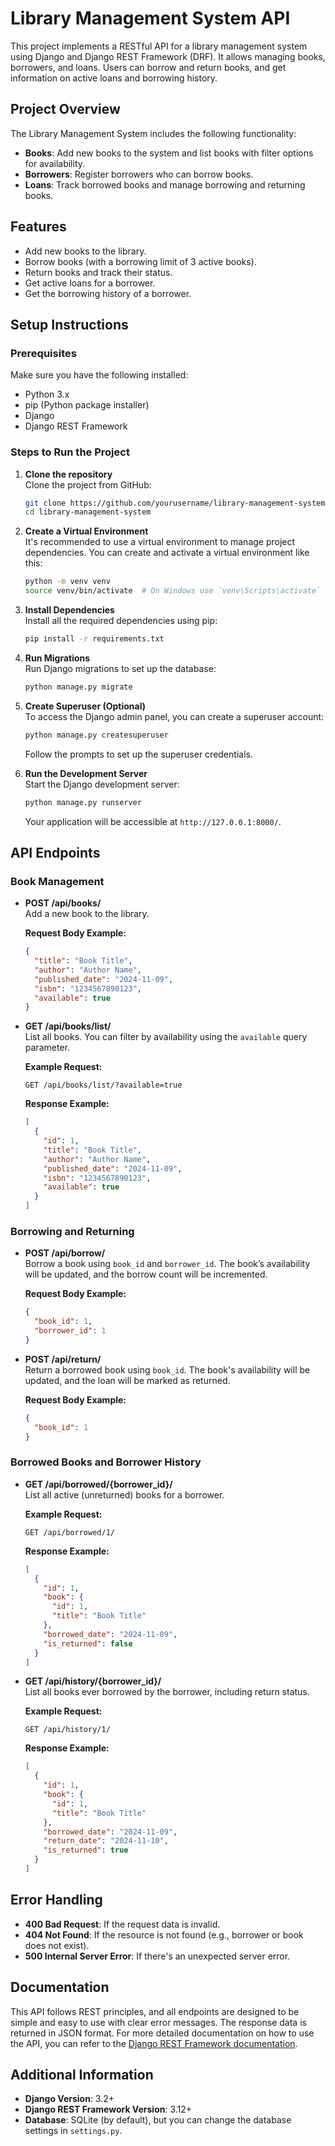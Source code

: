 
# Library Management System API

This project implements a RESTful API for a library management system using Django and Django REST Framework (DRF). It allows managing books, borrowers, and loans. Users can borrow and return books, and get information on active loans and borrowing history.

## Project Overview

The Library Management System includes the following functionality:

- **Books**: Add new books to the system and list books with filter options for availability.
- **Borrowers**: Register borrowers who can borrow books.
- **Loans**: Track borrowed books and manage borrowing and returning books.

## Features

- Add new books to the library.
- Borrow books (with a borrowing limit of 3 active books).
- Return books and track their status.
- Get active loans for a borrower.
- Get the borrowing history of a borrower.

## Setup Instructions

### Prerequisites

Make sure you have the following installed:

- Python 3.x
- pip (Python package installer)
- Django
- Django REST Framework

### Steps to Run the Project

1. **Clone the repository**  
   Clone the project from GitHub:

   ```bash
   git clone https://github.com/yourusername/library-management-system.git
   cd library-management-system
   ```

2. **Create a Virtual Environment**  
   It's recommended to use a virtual environment to manage project dependencies. You can create and activate a virtual environment like this:

   ```bash
   python -m venv venv
   source venv/bin/activate  # On Windows use `venv\Scripts\activate`
   ```

3. **Install Dependencies**  
   Install all the required dependencies using pip:

   ```bash
   pip install -r requirements.txt
   ```

4. **Run Migrations**  
   Run Django migrations to set up the database:

   ```bash
   python manage.py migrate
   ```

5. **Create Superuser (Optional)**  
   To access the Django admin panel, you can create a superuser account:

   ```bash
   python manage.py createsuperuser
   ```

   Follow the prompts to set up the superuser credentials.

6. **Run the Development Server**  
   Start the Django development server:

   ```bash
   python manage.py runserver
   ```

   Your application will be accessible at `http://127.0.0.1:8000/`.

## API Endpoints

### Book Management

- **POST /api/books/**  
  Add a new book to the library.

  **Request Body Example:**

  ```json
  {
    "title": "Book Title",
    "author": "Author Name",
    "published_date": "2024-11-09",
    "isbn": "1234567890123",
    "available": true
  }
  ```

- **GET /api/books/list/**  
  List all books. You can filter by availability using the `available` query parameter.

  **Example Request:**

  ```
  GET /api/books/list/?available=true
  ```

  **Response Example:**

  ```json
  [
    {
      "id": 1,
      "title": "Book Title",
      "author": "Author Name",
      "published_date": "2024-11-09",
      "isbn": "1234567890123",
      "available": true
    }
  ]
  ```

### Borrowing and Returning

- **POST /api/borrow/**  
  Borrow a book using `book_id` and `borrower_id`. The book’s availability will be updated, and the borrow count will be incremented.

  **Request Body Example:**

  ```json
  {
    "book_id": 1,
    "borrower_id": 1
  }
  ```

- **POST /api/return/**  
  Return a borrowed book using `book_id`. The book's availability will be updated, and the loan will be marked as returned.

  **Request Body Example:**

  ```json
  {
    "book_id": 1
  }
  ```

### Borrowed Books and Borrower History

- **GET /api/borrowed/{borrower_id}/**  
  List all active (unreturned) books for a borrower.

  **Example Request:**

  ```
  GET /api/borrowed/1/
  ```

  **Response Example:**

  ```json
  [
    {
      "id": 1,
      "book": {
        "id": 1,
        "title": "Book Title"
      },
      "borrowed_date": "2024-11-09",
      "is_returned": false
    }
  ]
  ```

- **GET /api/history/{borrower_id}/**  
  List all books ever borrowed by the borrower, including return status.

  **Example Request:**

  ```
  GET /api/history/1/
  ```

  **Response Example:**

  ```json
  [
    {
      "id": 1,
      "book": {
        "id": 1,
        "title": "Book Title"
      },
      "borrowed_date": "2024-11-09",
      "return_date": "2024-11-10",
      "is_returned": true
    }
  ]
  ```

## Error Handling

- **400 Bad Request**: If the request data is invalid.
- **404 Not Found**: If the resource is not found (e.g., borrower or book does not exist).
- **500 Internal Server Error**: If there's an unexpected server error.

## Documentation

This API follows REST principles, and all endpoints are designed to be simple and easy to use with clear error messages. The response data is returned in JSON format. For more detailed documentation on how to use the API, you can refer to the [Django REST Framework documentation](https://www.django-rest-framework.org/).

## Additional Information

- **Django Version**: 3.2+
- **Django REST Framework Version**: 3.12+
- **Database**: SQLite (by default), but you can change the database settings in `settings.py`.

